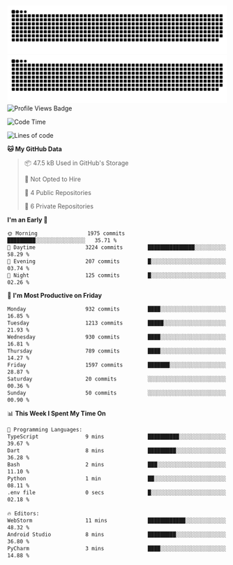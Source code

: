 <img src="https://github.com/nielsbaggerman/nielsbaggerman/blob/output/github-contribution-grid-snake.svg#gh-light-mode-only" alt="GitHub Snake Light">
<img src="https://github.com/nielsbaggerman/nielsbaggerman/blob/output/github-contribution-grid-snake-dark.svg#gh-dark-mode-only" alt="GitHub Snake Dark">
<img src="https://komarev.com/ghpvc/?username=nielsbaggerman&amp;label=Profile+Views" alt="Profile Views Badge" />

<!--START_SECTION:waka-->
![Code Time](http://img.shields.io/badge/Code%20Time-2%2C181%20hrs%201%20min-blue)

![Lines of code](https://img.shields.io/badge/From%20Hello%20World%20I%27ve%20Written-7.7%20million%20lines%20of%20code-blue)

**🐱 My GitHub Data** 

> 📦 47.5 kB Used in GitHub's Storage 
 > 
> 🚫 Not Opted to Hire
 > 
> 📜 4 Public Repositories 
 > 
> 🔑 6 Private Repositories 
 > 
**I'm an Early 🐤** 

```text
🌞 Morning                1975 commits        █████████░░░░░░░░░░░░░░░░   35.71 % 
🌆 Daytime                3224 commits        ███████████████░░░░░░░░░░   58.29 % 
🌃 Evening                207 commits         █░░░░░░░░░░░░░░░░░░░░░░░░   03.74 % 
🌙 Night                  125 commits         █░░░░░░░░░░░░░░░░░░░░░░░░   02.26 % 
```
📅 **I'm Most Productive on Friday** 

```text
Monday                   932 commits         ████░░░░░░░░░░░░░░░░░░░░░   16.85 % 
Tuesday                  1213 commits        █████░░░░░░░░░░░░░░░░░░░░   21.93 % 
Wednesday                930 commits         ████░░░░░░░░░░░░░░░░░░░░░   16.81 % 
Thursday                 789 commits         ████░░░░░░░░░░░░░░░░░░░░░   14.27 % 
Friday                   1597 commits        ███████░░░░░░░░░░░░░░░░░░   28.87 % 
Saturday                 20 commits          ░░░░░░░░░░░░░░░░░░░░░░░░░   00.36 % 
Sunday                   50 commits          ░░░░░░░░░░░░░░░░░░░░░░░░░   00.90 % 
```


📊 **This Week I Spent My Time On** 

```text
💬 Programming Languages: 
TypeScript               9 mins              ██████████░░░░░░░░░░░░░░░   39.67 % 
Dart                     8 mins              █████████░░░░░░░░░░░░░░░░   36.28 % 
Bash                     2 mins              ███░░░░░░░░░░░░░░░░░░░░░░   11.10 % 
Python                   1 min               ██░░░░░░░░░░░░░░░░░░░░░░░   08.11 % 
.env file                0 secs              █░░░░░░░░░░░░░░░░░░░░░░░░   02.18 % 

🔥 Editors: 
WebStorm                 11 mins             ████████████░░░░░░░░░░░░░   48.32 % 
Android Studio           8 mins              █████████░░░░░░░░░░░░░░░░   36.80 % 
PyCharm                  3 mins              ████░░░░░░░░░░░░░░░░░░░░░   14.88 % 
```


<!--END_SECTION:waka-->
